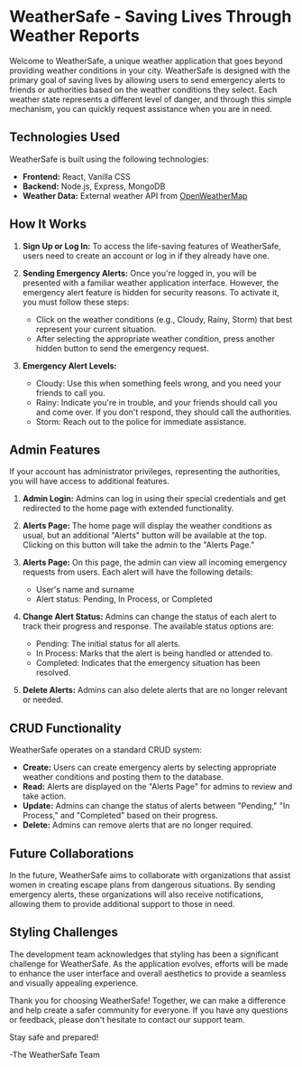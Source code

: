 # WeatherSafe - Saving Lives Through Weather Reports

Welcome to WeatherSafe, a unique weather application that goes beyond providing weather conditions in your city. WeatherSafe is designed with the primary goal of saving lives by allowing users to send emergency alerts to friends or authorities based on the weather conditions they select. Each weather state represents a different level of danger, and through this simple mechanism, you can quickly request assistance when you are in need.

## Technologies Used

WeatherSafe is built using the following technologies:

- **Frontend:** React, Vanilla CSS
- **Backend:** Node.js, Express, MongoDB
- **Weather Data:** External weather API from [OpenWeatherMap](https:/OpenWeatherMap.org/)

## How It Works

1. **Sign Up or Log In:** To access the life-saving features of WeatherSafe, users need to create an account or log in if they already have one.

2. **Sending Emergency Alerts:** Once you're logged in, you will be presented with a familiar weather application interface. However, the emergency alert feature is hidden for security reasons. To activate it, you must follow these steps:

   - Click on the weather conditions (e.g., Cloudy, Rainy, Storm) that best represent your current situation.
   - After selecting the appropriate weather condition, press another hidden button to send the emergency request.

3. **Emergency Alert Levels:**

   - Cloudy: Use this when something feels wrong, and you need your friends to call you.
   - Rainy: Indicate you're in trouble, and your friends should call you and come over. If you don't respond, they should call the authorities.
   - Storm: Reach out to the police for immediate assistance.

## Admin Features

If your account has administrator privileges, representing the authorities, you will have access to additional features.

1. **Admin Login:** Admins can log in using their special credentials and get redirected to the home page with extended functionality.

2. **Alerts Page:** The home page will display the weather conditions as usual, but an additional "Alerts" button will be available at the top. Clicking on this button will take the admin to the "Alerts Page."

3. **Alerts Page:** On this page, the admin can view all incoming emergency requests from users. Each alert will have the following details:

   - User's name and surname
   - Alert status: Pending, In Process, or Completed

4. **Change Alert Status:** Admins can change the status of each alert to track their progress and response. The available status options are:

   - Pending: The initial status for all alerts.
   - In Process: Marks that the alert is being handled or attended to.
   - Completed: Indicates that the emergency situation has been resolved.

5. **Delete Alerts:** Admins can also delete alerts that are no longer relevant or needed.

## CRUD Functionality

WeatherSafe operates on a standard CRUD system:

- **Create:** Users can create emergency alerts by selecting appropriate weather conditions and posting them to the database.
- **Read:** Alerts are displayed on the "Alerts Page" for admins to review and take action.
- **Update:** Admins can change the status of alerts between "Pending," "In Process," and "Completed" based on their progress.
- **Delete:** Admins can remove alerts that are no longer required.

## Future Collaborations

In the future, WeatherSafe aims to collaborate with organizations that assist women in creating escape plans from dangerous situations. By sending emergency alerts, these organizations will also receive notifications, allowing them to provide additional support to those in need.

## Styling Challenges

The development team acknowledges that styling has been a significant challenge for WeatherSafe. As the application evolves, efforts will be made to enhance the user interface and overall aesthetics to provide a seamless and visually appealing experience.

Thank you for choosing WeatherSafe! Together, we can make a difference and help create a safer community for everyone. If you have any questions or feedback, please don't hesitate to contact our support team.

Stay safe and prepared!

-The WeatherSafe Team
